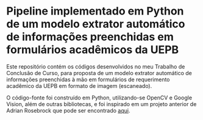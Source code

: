 # Pipeline implementado em Python de um modelo extrator automático de informações preenchidas em formulários acadêmicos da UEPB

Este repositório contém os códigos desenvolvidos no meu Trabalho de Conclusão de Curso, para proposta de um modelo extrator automático de informações preenchidas à mão em formulários de requerimento acadêmico da UEPB em formato de imagem (escaneado). 

O código-fonte foi construído em Python, utilizando-se OpenCV e Google Vision, além de outras bibliotecas, e foi inspirado em um projeto anterior de Adrian Rosebrock que pode ser encontrado [aqui](https://www.pyimagesearch.com/2020/08/31/image-alignment-and-registration-with-opencv/).
